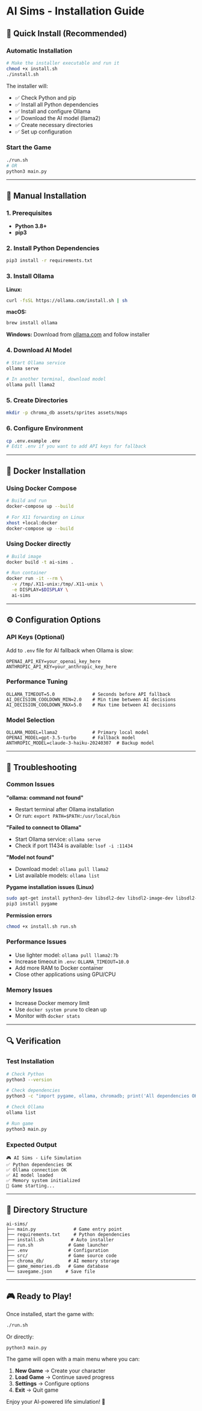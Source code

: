 # AI Sims - Installation Guide

## 🚀 Quick Install (Recommended)

### Automatic Installation
```bash
# Make the installer executable and run it
chmod +x install.sh
./install.sh
```

The installer will:
- ✅ Check Python and pip
- ✅ Install all Python dependencies
- ✅ Install and configure Ollama
- ✅ Download the AI model (llama2)
- ✅ Create necessary directories
- ✅ Set up configuration

### Start the Game
```bash
./run.sh
# OR
python3 main.py
```

---

## 🔧 Manual Installation

### 1. Prerequisites
- **Python 3.8+** 
- **pip3**

### 2. Install Python Dependencies
```bash
pip3 install -r requirements.txt
```

### 3. Install Ollama

**Linux:**
```bash
curl -fsSL https://ollama.com/install.sh | sh
```

**macOS:**
```bash
brew install ollama
```

**Windows:**
Download from [ollama.com](https://ollama.com) and follow installer

### 4. Download AI Model
```bash
# Start Ollama service
ollama serve

# In another terminal, download model
ollama pull llama2
```

### 5. Create Directories
```bash
mkdir -p chroma_db assets/sprites assets/maps
```

### 6. Configure Environment
```bash
cp .env.example .env
# Edit .env if you want to add API keys for fallback
```

---

## 🐳 Docker Installation

### Using Docker Compose
```bash
# Build and run
docker-compose up --build

# For X11 forwarding on Linux
xhost +local:docker
docker-compose up --build
```

### Using Docker directly
```bash
# Build image
docker build -t ai-sims .

# Run container
docker run -it --rm \
  -v /tmp/.X11-unix:/tmp/.X11-unix \
  -e DISPLAY=$DISPLAY \
  ai-sims
```

---

## ⚙️ Configuration Options

### API Keys (Optional)
Add to `.env` file for AI fallback when Ollama is slow:

```env
OPENAI_API_KEY=your_openai_key_here
ANTHROPIC_API_KEY=your_anthropic_key_here
```

### Performance Tuning
```env
OLLAMA_TIMEOUT=5.0              # Seconds before API fallback
AI_DECISION_COOLDOWN_MIN=2.0    # Min time between AI decisions
AI_DECISION_COOLDOWN_MAX=5.0    # Max time between AI decisions
```

### Model Selection
```env
OLLAMA_MODEL=llama2             # Primary local model
OPENAI_MODEL=gpt-3.5-turbo      # Fallback model
ANTHROPIC_MODEL=claude-3-haiku-20240307  # Backup model
```

---

## 🚨 Troubleshooting

### Common Issues

**"ollama: command not found"**
- Restart terminal after Ollama installation
- Or run: `export PATH=$PATH:/usr/local/bin`

**"Failed to connect to Ollama"**
- Start Ollama service: `ollama serve`
- Check if port 11434 is available: `lsof -i :11434`

**"Model not found"**
- Download model: `ollama pull llama2`
- List available models: `ollama list`

**Pygame installation issues (Linux)**
```bash
sudo apt-get install python3-dev libsdl2-dev libsdl2-image-dev libsdl2-mixer-dev libsdl2-ttf-dev libfreetype6-dev libportmidi-dev
pip3 install pygame
```

**Permission errors**
```bash
chmod +x install.sh run.sh
```

### Performance Issues
- Use lighter model: `ollama pull llama2:7b`
- Increase timeout in `.env`: `OLLAMA_TIMEOUT=10.0`
- Add more RAM to Docker container
- Close other applications using GPU/CPU

### Memory Issues
- Increase Docker memory limit
- Use `docker system prune` to clean up
- Monitor with `docker stats`

---

## 🔍 Verification

### Test Installation
```bash
# Check Python
python3 --version

# Check dependencies
python3 -c "import pygame, ollama, chromadb; print('All dependencies OK')"

# Check Ollama
ollama list

# Run game
python3 main.py
```

### Expected Output
```
🎮 AI Sims - Life Simulation
✅ Python dependencies OK
✅ Ollama connection OK  
✅ AI model loaded
✅ Memory system initialized
🚀 Game starting...
```

---

## 📁 Directory Structure
```
ai-sims/
├── main.py              # Game entry point
├── requirements.txt     # Python dependencies
├── install.sh          # Auto installer
├── run.sh             # Game launcher
├── .env               # Configuration
├── src/               # Game source code
├── chroma_db/         # AI memory storage
├── game_memories.db   # Game database
└── savegame.json     # Save file
```

---

## 🎮 Ready to Play!

Once installed, start the game with:
```bash
./run.sh
```

Or directly:
```bash
python3 main.py
```

The game will open with a main menu where you can:
1. **New Game** → Create your character
2. **Load Game** → Continue saved progress
3. **Settings** → Configure options
4. **Exit** → Quit game

Enjoy your AI-powered life simulation! 🎉